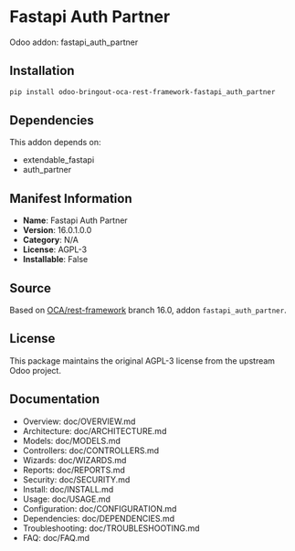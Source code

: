 # Fastapi Auth Partner

Odoo addon: fastapi_auth_partner

## Installation

```bash
pip install odoo-bringout-oca-rest-framework-fastapi_auth_partner
```

## Dependencies

This addon depends on:
- extendable_fastapi
- auth_partner

## Manifest Information

- **Name**: Fastapi Auth Partner
- **Version**: 16.0.1.0.0
- **Category**: N/A
- **License**: AGPL-3
- **Installable**: False

## Source

Based on [OCA/rest-framework](https://github.com/OCA/rest-framework) branch 16.0, addon `fastapi_auth_partner`.

## License

This package maintains the original AGPL-3 license from the upstream Odoo project.

## Documentation

- Overview: doc/OVERVIEW.md
- Architecture: doc/ARCHITECTURE.md
- Models: doc/MODELS.md
- Controllers: doc/CONTROLLERS.md
- Wizards: doc/WIZARDS.md
- Reports: doc/REPORTS.md
- Security: doc/SECURITY.md
- Install: doc/INSTALL.md
- Usage: doc/USAGE.md
- Configuration: doc/CONFIGURATION.md
- Dependencies: doc/DEPENDENCIES.md
- Troubleshooting: doc/TROUBLESHOOTING.md
- FAQ: doc/FAQ.md
